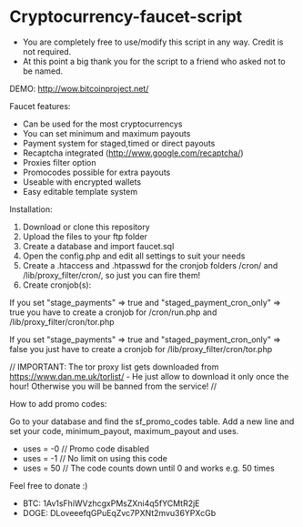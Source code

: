 Cryptocurrency-faucet-script
============================
* You are completely free to use/modify this script in any way. Credit is not required.
* At this point a big thank you for the script to a friend who asked not to be named.

DEMO: http://wow.bitcoinproject.net/


Faucet features:

- Can be used for the most cryptocurrencys
- You can set minimum and maximum payouts
- Payment system for staged,timed or direct payouts
- Recaptcha integrated (http://www.google.com/recaptcha/)
- Proxies filter option
- Promocodes possible for extra payouts
- Useable with encrypted wallets
- Easy editable template system


Installation:

1. Download or clone this repository
2. Upload the files to your ftp folder
3. Create a database and import faucet.sql
4. Open the config.php and edit all settings to suit your needs
5. Create a .htaccess and .htpasswd for the cronjob folders /cron/ and /lib/proxy_filter/cron/, so just you can fire them!
6. Create cronjob(s):

If you set "stage_payments" => true and "staged_payment_cron_only" => true you have to create a cronjob for /cron/run.php and /lib/proxy_filter/cron/tor.php

If you set "stage_payments" => true and "staged_payment_cron_only" => false you just have to create a cronjob for /lib/proxy_filter/cron/tor.php

// IMPORTANT: The tor proxy list gets downloaded from https://www.dan.me.uk/torlist/ - He just allow to download it only once the hour! Otherwise you will be banned from the service! //


How to add promo codes:

Go to your database and find the sf_promo_codes table.
Add a new line and set your code, minimum_payout, maximum_payout and uses.

- uses = -0 // Promo code disabled
- uses = -1 // No limit on using this code
- uses = 50 // The code counts down until 0 and works e.g. 50 times



Feel free to donate :)
- BTC: 1Av1sFhiWVzhcgxPMsZXni4q5fYCMtR2jE
- DOGE: DLoveeefqGPuEqZvc7PXNt2mvu36YPXcGb
